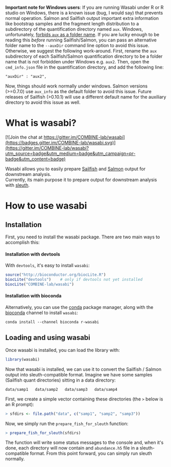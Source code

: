 **Important note for Windows users**:  If you are running Wasabi under R or R studio on Windows, there is a known issue (bug, I would say) that prevents normal operation.  Salmon and Sailfish output important extra information like bootstrap samples and the fragment length distribution to a subdirectory of the quantification directory named `aux`.  Windows, unfortunately, [forbids `aux` as a folder name](https://blog.onetechnical.com/2006/11/16/forbidden-file-and-folder-names-on-windows/).  If you are lucky enough to be reading this *before* running Sailfish/Salmon, you can pass an alternative folder name to the `--auxDir` command line option to avoid this issue.  Otherwise, we suggest the following work-around.  First, rename the `aux` subdirectory of each Sailfish/Salmon quantification directory to be a folder name that is not forbidden under Windows e.g. `aux2`.  Then, open the `cmd_info.json` file in the quantification directory, and add the following line:

```
"auxDir" : "aux2",
```

Now, things should work normally under windows.  Salmon versions (>=0.7.0) use `aux_info` as the default folder to avoid this issue.  Future releases of Sailfish (>0.10.1) will use a different default name for the auxiliary directory to avoid this issue as well.

# What is wasabi?

[![Join the chat at https://gitter.im/COMBINE-lab/wasabi](https://badges.gitter.im/COMBINE-lab/wasabi.svg)](https://gitter.im/COMBINE-lab/wasabi?utm_source=badge&utm_medium=badge&utm_campaign=pr-badge&utm_content=badge)

Wasabi allows you to easily prepare [Sailfish](https://github.com/kingsfordgroup/sailfish) and [Salmon](https://github.com/COMBINE-lab/salmon) output for downstream analysis.  
Currently, its main purpose it to prepare output for downstream analysis with [sleuth](http://pachterlab.github.io/sleuth/).

# How to use wasabi


## Installation 

First, you need to install the wasabi package.  There are two main ways to accomplish this:

#### Installation with devtools
  With `devtools`, it's easy to install `wasabi`:
  ```r
  source("http://bioconductor.org/biocLite.R")
  biocLite("devtools")    # only if devtools not yet installed
  biocLite("COMBINE-lab/wasabi")
  ```
    
#### Installation with bioconda
  Alternatively, you can use the [conda](http://conda.pydata.org/miniconda.html) package manager, along with the [bioconda](https://bioconda.github.io/) channel to install `wasabi`:
  ```
  conda install --channel bioconda r-wasabi
  ```

## Loading and using wasabi

Once wasabi is installed, you can load the library with:

```r
library(wasabi)
```

Now that wasabi is installed, we can use it to convert the Sailfish / Salmon output into sleuth-compatible format.
Imagine we have some samples (Sailfish quant directories) sitting in a data directory:

```
data/samp1   data/samp2   data/samp3   data/samp4
```

First, we create a simple vector containing these directories (the `>` below is an R prompt):

```r
> sfdirs <- file.path("data", c("samp1", "samp2", "samp3"))
```

Now, we simply run the `prepare_fish_for_sleuth` function:

```r
> prepare_fish_for_sleuth(sfdirs)
```

The function will write some status messages to the console and, when it's done, each directory will now contain 
and `abundance.h5` file in a sleuth-compatible format.  From this point forward, you can simply run sleuth normally.
